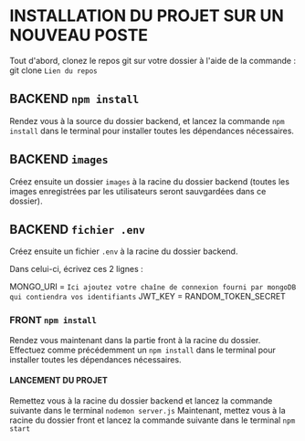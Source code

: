 # INSTALLATION DU PROJET SUR UN NOUVEAU POSTE

Tout d'abord, clonez le repos git sur votre dossier à l'aide de la commande : git clone `Lien du repos`

## BACKEND `npm install`

Rendez vous à la source du dossier backend, et lancez la commande `npm install` dans le terminal pour installer toutes les dépendances nécessaires.

## BACKEND `images`

Créez ensuite un dossier `images` à la racine du dossier backend (toutes les images enregistrées par les utilisateurs seront sauvgardées dans ce dossier).

## BACKEND `fichier .env`

Créez ensuite un fichier `.env` à la racine du dossier backend. 

Dans celui-ci, écrivez ces 2 lignes :

MONGO_URI = `Ici ajoutez votre chaîne de connexion fourni par mongoDB qui contiendra vos identifiants`
JWT_KEY = RANDOM_TOKEN_SECRET

### FRONT `npm install`

Rendez vous maintenant dans la partie front à la racine du dossier.
Effectuez comme précédemment un `npm install` dans le terminal pour installer toutes les dépendances nécessaires.

#### LANCEMENT DU PROJET

Remettez vous à la racine du dossier backend et lancez la commande suivante dans le terminal `nodemon server.js`
Maintenant, mettez vous à la racine du dossier front et lancez la commande suivante dans le terminal `npm start`
